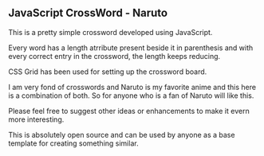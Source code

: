 ## JavaScript CrossWord - Naruto

This is a pretty simple crossword developed using JavaScript.

Every word has a length atrribute present beside it in parenthesis and with every correct entry in the crossword, the length keeps reducing.

CSS Grid has been used for setting up the crossword board.

I am very fond of crosswords and Naruto is my favorite anime and this here is a combination of both. So for anyone who is a fan of Naruto will like this.

Please feel free to suggest other ideas or enhancements to make it evern more interesting.

This is absolutely open source and can be used by anyone as a base template for creating something similar.